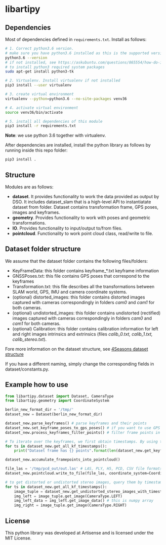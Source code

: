 # libartipy

## Dependencies

Most of dependencies defined in `requirements.txt`. Install as follows:

```bash
# 1. Correct python3.6 version.
# make sure you have python3.6 installed as this is the supported version!
python3.6 --version
# if not installed, see https://askubuntu.com/questions/865554/how-do-i-install-python-3-6-using-apt-get
# to install python3 required system packages
sudo apt-get install python3-tk

# 2. Virtualenv. Install virtualenv if not installed
pip3 install --user virtualenv

# 3. create virtual environment
virtualenv --python=python3.6 --no-site-packages venv36

# 4. activate virtual environment
source venv36/bin/activate

# 5. install all dependencies of this module
pip3 install -r requirements.txt
```

**Note**: we use python 3.6 together with virtualenv.

After dependencies are installed, install the python library as follows by running inside this repo folder:

```bash
pip3 install .
```

## Structure

Modules are as follows:
* **dataset**. It provides functionality to work the data provided as output by DSO. It includes dataset_slam that is a high-level API to instantiatate dataset from folder. Dataset contains transformation frame, GPS poses, images and keyframes.
* **geometry**. Provides functionality to work with poses and geometric transformations.
* **IO**. Provides functionality to input/output to/from files.
* **pointcloud**. Functionality to work point cloud class, read/write to file.

## Dataset folder structure

We assume that the dataset folder contains the following files/folders:
* KeyFrameData: this folder contains keyframe_*.txt keyframe information
* GNSSPoses.txt: this file contains GPS poses that correspond to the keyframes
* Transformation.txt: this file describes all the transformations between SLAM world, GPS, IMU and camera coordinate systems.
* (optional) distorted_images: this folder contains distorted images captured with cameras correspondingly in folders _cam0_ and _cam1_ for both cameras.
* (optional) undistorted_images: this folder contains undistorted (rectified) images captured with cameras correspondingly in folders _cam0_ and _cam1_ for both cameras.
* (optional) Calibration: this folder contains calibration information for left and right images intrinsics and extrinsics (files _calib_0.txt, calib_1.txt, calib_stereo.txt_).

Fore more information on the dataset structure, see [4Seasons dataset structure](https://www.4seasons-dataset.com/documentation)

If you have a different naming, simply change the corresponding fields in dataset/constants.py.

## Example how to use

```python
from libartipy.dataset import Dataset, CameraType
from libartipy.geometry import CoordinateSystem

berlin_new_format_dir = '/tmp/'
dataset_new = Dataset(berlin_new_format_dir)

dataset_new.parse_keyframes() # parse keyframes and their points
dataset_new.set_keyframe_poses_to_gps_poses() # if you want to use GPS poses (if available)
dataset_new.process_keyframes_filter_points() # filter frame points in keyframes according to certain criteria

# To iterate over the keyframes, we first obtain timestamps. By using timestamps we get a specific keyframe.
for ts in dataset_new.get_all_kf_timestamps():
    print("Dataset frame has {} points".format(len(dataset_new.get_keyframe_with_timestamp(ts).get_frame_points().index)))

dataset_new.accumulate_framepoints_into_pointcloud()

file_las = '/tmp/pcd_out/out.las' # LAS, PLY, H5, PCD, CSV file formats supported.
dataset_new.pointcloud.write_to_file(file_las, coordinate_system=CoordinateSystem.ECEF, fmt="xyzi")

# to get distorted or undistorted stereo images, query them by timestamps
for ts in dataset_new.get_all_kf_timestamps():
    image_tuple = dataset_new.get_undistorted_stereo_images_with_timestamp(ts)
    img_left = image_tuple.get_image(CameraType.LEFT)
    img_left_data = img_left.get_image_data() # this is numpy array
    img_right = image_tuple.get_image(CameraType.RIGHT)
```

## License

This python library was developed at Artisense and is licensed under the MIT License.
